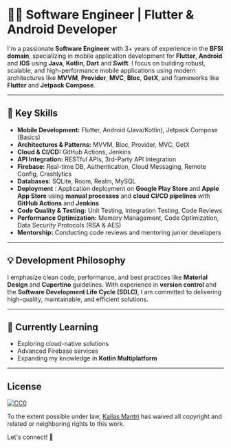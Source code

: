 # 👨‍💻 Software Engineer | Flutter & Android Developer

I'm a passionate **Software Engineer** with 3+ years of experience in the **BFSI domain**, specializing in mobile application development for **Flutter**, **Android** and **IOS** using **Java**, **Kotlin**, **Dart** and **Swift**. I focus on building robust, scalable, and high-performance mobile applications using modern architectures like **MVVM**, **Provider**, **MVC**, **Bloc**, **GetX**, and frameworks like **Flutter** and **Jetpack Compose**.

---

## 🔧 Key Skills

- **Mobile Development:** Flutter, Android (Java/Kotlin), Jetpack Compose (Basics)
- **Architectures & Patterns:** MVVM, Bloc, Provider, MVC, GetX
- **Cloud & CI/CD:** GitHub Actions, Jenkins
- **API Integration:** RESTful APIs, 3rd-Party API Integration
- **Firebase:** Real-time DB, Authentication, Cloud Messaging, Remote Config, Crashlytics
- **Databases:** SQLite, Room, Realm, MySQL
- **Deployment**  : Application deployment on **Google Play Store** and **Apple App Store** using **manual processes** and **cloud CI/CD pipelines** with **GitHub Actions** and **Jenkins**
- **Code Quality & Testing:** Unit Testing, Integration Testing, Code Reviews
- **Performance Optimization:** Memory Management, Code Optimization, Data Security Protocols (RSA & AES)
- **Mentorship:** Conducting code reviews and mentoring junior developers

---

## 💡 Development Philosophy

I emphasize clean code, performance, and best practices like **Material Design** and **Cupertino** guidelines. With experience in **version control** and the **Software Development Life Cycle (SDLC)**, I am committed to delivering high-quality, maintainable, and efficient solutions.

---

## 🌱 Currently Learning

- Exploring cloud-native solutions
- Advanced Firebase services
- Expanding my knowledge in **Kotlin Multiplatform**

---

## License

[![CC0](http://mirrors.creativecommons.org/presskit/buttons/88x31/svg/cc-zero.svg)](https://creativecommons.org/publicdomain/zero/1.0/)

To the extent possible under law, [Kailas Mantri](https://www.linkedin.com/in/kailasmantri1703/) has waived all copyright and related or neighboring rights to this work.


Let's connect! 🚀
